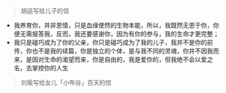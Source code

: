 

> 胡适写给儿子的信

+ 我养育你，并非恩情，只是血缘使然的生物本能，所以，我既然无恩于你，你便无需报答我，反而，我还要感谢你，因为有你的参与，我的生命才更完整；
+ 我只是碰巧成为了你的父亲，你只是碰巧成为了我的儿子，我并不是你的前传，你也不是我的续篇，你是独立的个体，是与我不同的灵魂，你并不因我而来，是因对生命的渴望而来，你是自由的，我是爱你的，但我绝不会以爱之名，去掌控你的人生



> 刘瑜写给女儿「小布谷」百天的信

